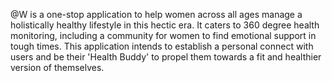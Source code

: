 @W is a one-stop application to help women across all ages manage a holistically healthy lifestyle in this hectic era. It caters to 360 degree health monitoring, including a community for women to find emotional support in tough times. This application intends to establish a personal connect with users and be their 'Health Buddy' to propel them towards a fit and healthier version of themselves.